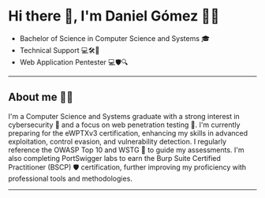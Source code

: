 # Hi there 👋, I'm Daniel Gómez 🕵️‍♀️ 

- Bachelor of Science in Computer Science and Systems 🎓 
- Technical Support 💻🛠️🔧
- Web Application Pentester 💻🛡️🔍

---

## About me 🙋‍♂️

I'm a Computer Science and Systems graduate with a strong interest in cybersecurity 🔐 and a focus on web penetration testing 🧪.
I'm currently preparing for the eWPTXv3 certification, enhancing my skills in advanced exploitation, control evasion, and vulnerability detection. I regularly reference the OWASP Top 10 and WSTG 📘 to guide my assessments. I'm also completing PortSwigger labs to earn the Burp Suite Certified Practitioner (BSCP) 🛡️ certification, further improving my proficiency with professional tools and methodologies.

---

